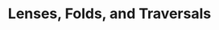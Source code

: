---
title: Lenses, Folds, and Traversals
url-video: https://www.youtube.com/watch?v=cefnmjtAolY
authors:
- Edward Kmett
type: presentation
tags:
- lenses
doHaskell-type: video lecture
dohaskell-year: 2012
---